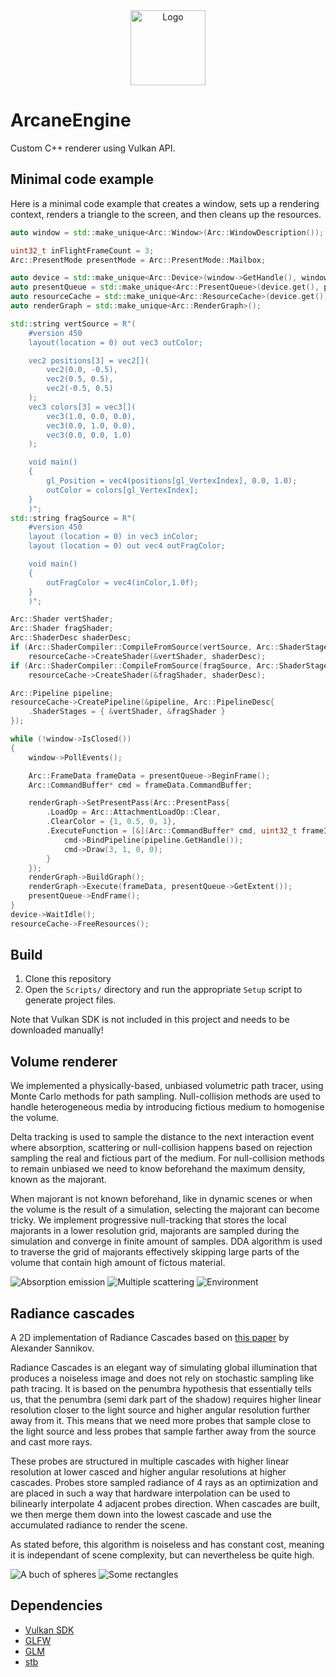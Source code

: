 <div align="center">
  <img src="images/Logo.png" alt="Logo" height="120">
</div>

# ArcaneEngine

Custom C++ renderer using Vulkan API.

## Minimal code example
Here is a minimal code example that creates a window, sets up a rendering context, renders a triangle to the screen, and then cleans up the resources.

```cpp
auto window = std::make_unique<Arc::Window>(Arc::WindowDescription());

uint32_t inFlightFrameCount = 3;
Arc::PresentMode presentMode = Arc::PresentMode::Mailbox;

auto device = std::make_unique<Arc::Device>(window->GetHandle(), window->GetInstanceExtensions(), inFlightFrameCount);
auto presentQueue = std::make_unique<Arc::PresentQueue>(device.get(), presentMode);
auto resourceCache = std::make_unique<Arc::ResourceCache>(device.get());
auto renderGraph = std::make_unique<Arc::RenderGraph>();

std::string vertSource = R"(
	#version 450
	layout(location = 0) out vec3 outColor;

	vec2 positions[3] = vec2[](
		vec2(0.0, -0.5),
		vec2(0.5, 0.5),
		vec2(-0.5, 0.5)
	);
	vec3 colors[3] = vec3[](
		vec3(1.0, 0.0, 0.0),
		vec3(0.0, 1.0, 0.0),
		vec3(0.0, 0.0, 1.0)
	);

	void main()
	{
		gl_Position = vec4(positions[gl_VertexIndex], 0.0, 1.0);
		outColor = colors[gl_VertexIndex];
	}
	)";
std::string fragSource = R"(
	#version 450
	layout (location = 0) in vec3 inColor;
	layout (location = 0) out vec4 outFragColor;

	void main() 
	{
		outFragColor = vec4(inColor,1.0f);
	}	
	)";

Arc::Shader vertShader;
Arc::Shader fragShader;
Arc::ShaderDesc shaderDesc;
if (Arc::ShaderCompiler::CompileFromSource(vertSource, Arc::ShaderStage::Vertex, shaderDesc, "vert"))
	resourceCache->CreateShader(&vertShader, shaderDesc);
if (Arc::ShaderCompiler::CompileFromSource(fragSource, Arc::ShaderStage::Fragment, shaderDesc, "frag"))
	resourceCache->CreateShader(&fragShader, shaderDesc);

Arc::Pipeline pipeline;
resourceCache->CreatePipeline(&pipeline, Arc::PipelineDesc{
	.ShaderStages = { &vertShader, &fragShader }
});

while (!window->IsClosed())
{
	window->PollEvents();

	Arc::FrameData frameData = presentQueue->BeginFrame();
	Arc::CommandBuffer* cmd = frameData.CommandBuffer;

	renderGraph->SetPresentPass(Arc::PresentPass{
		.LoadOp = Arc::AttachmentLoadOp::Clear,
		.ClearColor = {1, 0.5, 0, 1},
		.ExecuteFunction = [&](Arc::CommandBuffer* cmd, uint32_t frameIndex) {
			cmd->BindPipeline(pipeline.GetHandle());
			cmd->Draw(3, 1, 0, 0);
		}
	});
	renderGraph->BuildGraph();
	renderGraph->Execute(frameData, presentQueue->GetExtent());
	presentQueue->EndFrame();
}
device->WaitIdle();
resourceCache->FreeResources();
```

## Build
1. Clone this repository
2. Open the `Scripts/` directory and run the appropriate `Setup` script to generate project files.

Note that Vulkan SDK is not included in this project and needs to be downloaded manually!

## Volume renderer

We implemented a physically-based, unbiased volumetric path tracer, using Monte Carlo methods for path sampling. Null-collision methods are used to handle heterogeneous media by introducing fictious medium to homogenise the volume.

Delta tracking is used to sample the distance to the next interaction event where absorption, scattering or null-collision happens based on rejection sampling the real and fictious part of the medium. For null-collision methods to remain unbiased we need to know beforehand the maximum density, known as the majorant.

When majorant is not known beforehand, like in dynamic scenes or when the volume is the result of a simulation, selecting the majorant can become tricky. We implement progressive null-tracking that stores the local majorants in a lower resolution grid, majorants are sampled during the simulation and converge in finite amount of samples. DDA algorithm is used  to traverse the grid of majorants effectively skipping large parts of the volume that contain high amount of fictous material.

![Absorption emission](/images/VolumeRenderingImg1.png)
![Multiple scattering](/images/VolumeRenderingImg2.png)
![Environment](/images/VolumeRenderingImg3.png)

## Radiance cascades

A 2D implementation of Radiance Cascades based on [this paper](https://github.com/Raikiri/RadianceCascadesPaper) by Alexander Sannikov.

Radiance Cascades is an elegant way of simulating global illumination that produces a noiseless image and does not rely on stochastic sampling like path tracing. It is based on the penumbra hypothesis that essentially tells us, that the penumbra (semi dark part of the shadow) requires higher linear resolution closer to the light source and higher angular resolution further away from it. This means that we need more probes that sample close to the light source and less probes that sample farther away from the source and cast more rays.

These probes are structured in multiple cascades with higher linear resolution at lower casced and higher angular resolutions at higher cascades. Probes store sampled radiance of 4 rays as an optimization and are placed in such a way that hardware interpolation can be used to bilinearly interpolate 4 adjacent probes direction. When cascades are built, we then merge them down into the lowest cascade and use the accumulated radiance to render the scene.

As stated before, this algorithm is noiseless and has constant cost, meaning it is independant of scene complexity, but can nevertheless be quite high.

![A buch of spheres](/images/RadianceCascadesImg1.png)
![Some rectangles](/images/RadianceCascadesImg2.png)

## Dependencies
* [Vulkan SDK](https://vulkan.lunarg.com)
* [GLFW](https://www.glfw.org)
* [GLM](https://glm.g-truc.net/0.9.8/index.html)
* [stb](https://github.com/nothings/stb)

<!--
* [ImGui](https://github.com/ocornut/imgui)
* [miniaudio](https://github.com/mackron/miniaudio)
* [minivorbis](https://github.com/edubart/minivorbis)
* [minimp3](https://github.com/lieff/minimp3)
* [GameNetworkingSockets](https://github.com/ValveSoftware/GameNetworkingSockets)
-->